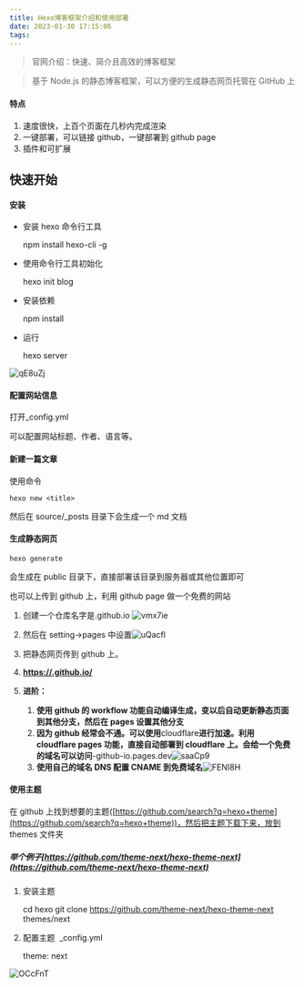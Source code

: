 ```yaml
---
title: Hexo博客框架介绍和使用部署
date: 2023-01-30 17:15:06
tags:
---
```


> 官网介绍：快速、简介且高效的博客框架

> 基于 Node.js 的静态博客框架，可以方便的生成静态网页托管在 GitHub 上

#### 特点

1.  速度很快，上百个页面在几秒内完成渲染
2.  一键部署，可以链接 github，一键部署到 github page
3.  插件和可扩展

## 快速开始

#### 安装

- 安装 hexo 命令行工具

  npm install hexo-cli -g

- 使用命令行工具初始化

  hexo init blog

- 安装依赖

  npm install

- 运行

  hexo server

![qE8uZj](https://cdn.jsdelivr.net/gh/houxiaozhao/imageLibrary@master/uPic/2023/09/04/qE8uZj.png)

#### 配置网站信息

打开\_config.yml

可以配置网站标题、作者、语言等。

#### 新建一篇文章

使用命令

    hexo new <title>

然后在 source/\_posts 目录下会生成一个 md 文档

#### 生成静态网页

    hexo generate

会生成在 public 目录下，直接部署该目录到服务器或其他位置即可

也可以上传到 github 上，利用 github page 做一个免费的网站

1.  创建一个仓库名字是<username>.github.io ![vmx7ie](https://cdn.jsdelivr.net/gh/houxiaozhao/imageLibrary@master/uPic/2023/09/04/vmx7ie.png)
2.  然后在 setting->pages 中设置![uQacfl](https://cdn.jsdelivr.net/gh/houxiaozhao/imageLibrary@master/uPic/2023/09/04/uQacfl.png)
3.  把静态网页传到 github 上。
4.  [**https://<username>.github.io/**](https://houxiaozhao.github.io/)
5.  **进阶：**

    1.  **使用 github 的 workflow 功能自动编译生成，变以后自动更新静态页面到其他分支，然后在 pages 设置其他分支**
    2.  **因为 github 经常会不通。可以使用**cloudflare**进行加速。利用 cloudflare pages 功能，直接自动部署到 cloudflare 上。会给一个免费的域名可以访问**<username>-github-io.pages.dev **​**![saaCp9](https://cdn.jsdelivr.net/gh/houxiaozhao/imageLibrary@master/uPic/2023/09/04/saaCp9.png)
    3.  **使用自己的域名 DNS 配置 CNAME 到免费域名**![FENI8H](https://cdn.jsdelivr.net/gh/houxiaozhao/imageLibrary@master/uPic/2023/09/04/FENI8H.png)

#### 使用主题

在 github 上找到想要的主题([https://github.com/search?q=hexo+theme](https://github.com/search?q=hexo+theme))，然后把主题下载下来，放到 themes 文件夹

##### 举个例子[https://github.com/theme-next/hexo-theme-next](https://github.com/theme-next/hexo-theme-next)

1.  安装主题

    cd hexo
    git clone https://github.com/theme-next/hexo-theme-next themes/next

2.  配置主题  _config.yml

    theme: next

![OCcFnT](https://cdn.jsdelivr.net/gh/houxiaozhao/imageLibrary@master/uPic/2023/09/04/OCcFnT.png)
